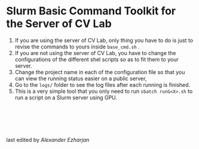 # Slurm Basic Command Toolkit for the Server of CV Lab

1. If you are using the server of CV Lab, only thing you have to do is just to revise the commands to yours inside `base_cmd.sh` .
2. If you are not using the server of CV Lab, you have to change the configurations of the different shel scripts so as to fit them to your server.
3. Change the project name in each of the configuration file so that you can view the running status easier on a public server,
4. Go to the `logs/` folder to see the log files after each running is finished.
5. This is a very simple tool that you only need to run `sbatch runG<X>.sh` to run a script on a Slurm server using GPU.



<br>
<br>
<br>
<br>


last edited by *Alexander Ezharjan*